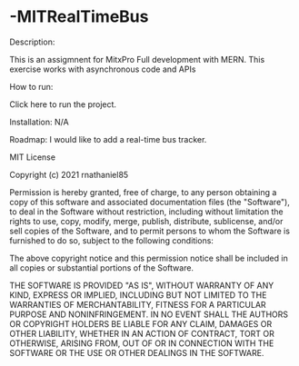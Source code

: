 # -MITRealTimeBus
Description:

This is an assigmnent for MitxPro Full development with MERN. This exercise works with asynchronous code and APIs


How to run:

Click here to run the project.


Installation: N/A


Roadmap: I would like to add a real-time bus tracker.



MIT License

Copyright (c) 2021 rnathaniel85

Permission is hereby granted, free of charge, to any person obtaining a copy
of this software and associated documentation files (the "Software"), to deal
in the Software without restriction, including without limitation the rights
to use, copy, modify, merge, publish, distribute, sublicense, and/or sell
copies of the Software, and to permit persons to whom the Software is
furnished to do so, subject to the following conditions:

The above copyright notice and this permission notice shall be included in all
copies or substantial portions of the Software.

THE SOFTWARE IS PROVIDED "AS IS", WITHOUT WARRANTY OF ANY KIND, EXPRESS OR
IMPLIED, INCLUDING BUT NOT LIMITED TO THE WARRANTIES OF MERCHANTABILITY,
FITNESS FOR A PARTICULAR PURPOSE AND NONINFRINGEMENT. IN NO EVENT SHALL THE
AUTHORS OR COPYRIGHT HOLDERS BE LIABLE FOR ANY CLAIM, DAMAGES OR OTHER
LIABILITY, WHETHER IN AN ACTION OF CONTRACT, TORT OR OTHERWISE, ARISING FROM,
OUT OF OR IN CONNECTION WITH THE SOFTWARE OR THE USE OR OTHER DEALINGS IN THE
SOFTWARE.
